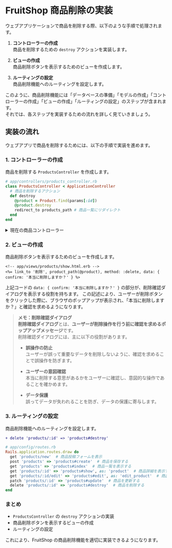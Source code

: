 # FruitShop 商品削除の実装

ウェブアプリケーションで商品を削除する際、以下のような手順で処理されます。

1. **コントローラーの作成**  
 商品を削除するための `destroy` アクションを実装します。

1. **ビューの作成**  
 商品削除ボタンを表示するためのビューを作成します。

1. **ルーティングの設定**  
 商品削除機能へのルーティングを設定します。

このように、商品削除機能には「データベースの準備」「モデルの作成」「コントローラーの作成」「ビューの作成」「ルーティングの設定」のステップが含まれます。  
それでは、各ステップを実装するための流れを詳しく見ていきましょう。

## 実装の流れ

ウェブアプリで商品を削除するためには、以下の手順で実装を進めます。

### 1. コントローラーの作成

商品を削除する `ProductsController` を作成します。

```ruby
# app/controllers/products_controller.rb
class ProductsController < ApplicationController
  # 商品を削除するアクション
  def destroy
    @product = Product.find(params[:id])
    @product.destroy
    redirect_to products_path # 商品一覧にリダイレクト
  end
end
```

<details>
<summary>現在の商品コントローラー</summary>

```ruby
class ProductsController < ApplicationController
  def new
    @product = Product.new
  end

  def create
    @product = Product.new(product_params)
    if @product.save
      redirect_to root_path
    else
      render :new
    end
  end

  def index
    @products = Product.all
  end

  def show
    @product = Product.find(params[:id])
  end

  def edit
    @product = Product.find(params[:id])
  end

  def update
    @product = Product.find(params[:id])
    if @product.update(product_params)
      redirect_to products_path
    else
      render :edit
    end
  end

  def destroy
    @product = Product.find(params[:id])
    @product.destroy
    redirect_to products_path
  end

  private

  def product_params
    params.require(:product).permit(:name, :description, :price)
  end
end
```

</details>

### 2. ビューの作成

商品削除ボタンを表示するためのビューを作成します。

```erb
<!-- app/views/products/show.html.erb -->
<%= link_to '削除', product_path(@product), method: :delete, data: { confirm: '本当に削除しますか？' } %>
```

上記コードの `data: { confirm: '本当に削除しますか？' }` の部分が、削除確認ダイアログを表示する役割を持ちます。
この記述により、ユーザーが削除ボタンをクリックした際に、ブラウザのポップアップが表示され、「本当に削除しますか？」と確認を求めるようになります。


> **メモ：削除確認ダイアログ**  
> **削除確認ダイアログ**とは、**ユーザーが削除操作を行う前に確認を求めるポップアップメッセージ**です。  
> 削除確認ダイアログには、主に以下の役割があります。  
>  
> * **誤操作の防止**  
>  ユーザーが誤って重要なデータを削除しないように、確認を求めることで誤操作を防ぎます。  
>  
> * **ユーザーの意図確認**  
>  本当に削除する意思があるかをユーザーに確認し、意図的な操作であることを確かめます。  
>  
> * **データ保護**  
>  誤ってデータが失われることを防ぎ、データの保護に寄与します。 

### 3. ルーティングの設定

商品削除機能へのルーティングを設定します。

```diff
+ delete 'products/:id' => 'products#destroy'
```

```ruby
# app/config/routes.rb
Rails.application.routes.draw do
  get 'products/new'  # 商品投稿フォームを表示
  post 'products' => 'products#create'  # 商品を保存する
  get 'products' => 'products#index'  # 商品一覧を表示する
  get 'products/:id' => 'products#show', as: 'product'  # 商品詳細を表示する
  get 'products/:id/edit' => 'products#edit', as: 'edit_product'  # 商品編集フォームを表示
  patch 'products/:id' => 'products#update'  # 商品を更新する
  delete 'products/:id' => 'products#destroy'  # 商品を削除する
end
```

### まとめ

- `ProductsController` の `destroy` アクションの実装
- 商品削除ボタンを表示するビューの作成
- ルーティングの設定

これにより、FruitShop の商品削除機能を適切に実装できるようになります。